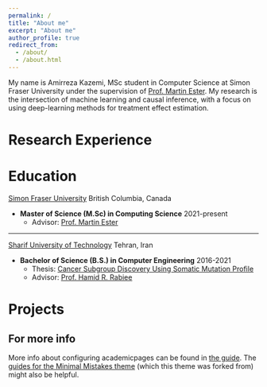 ```yaml
---
permalink: /
title: "About me"
excerpt: "About me"
author_profile: true
redirect_from: 
  - /about/
  - /about.html
---
```


My name is Amirreza Kazemi, MSc student in Computer Science at Simon Fraser University under the supervision of [Prof. Martin Ester](https://sites.google.com/view/esterlab). My research is the intersection of machine learning and causal inference, with a focus on using deep-learning methods for treatment effect estimation. 

Research Experience
======


Education
======
[Simon Fraser University](https://www.sfu.ca/) British Columbia, Canada

- **Master of Science (M.Sc) in Computing Science** 2021-present
  - Advisor: [Prof. Martin Ester](https://sites.google.com/view/esterlab)
---

[Sharif University of Technology](http://www.sharif.ir/home) Tehran, Iran

- **Bachelor of Science (B.S.) in Computer Engineering** 2016-2021
  - Thesis: [Cancer Subgroup Discovery Using Somatic Mutation Profile](https://pubmed.ncbi.nlm.nih.gov/35879674/)
  - Advisor: [Prof. Hamid R. Rabiee](http://sina.sharif.edu/~rabiee/)


Projects
=======


For more info
------
More info about configuring academicpages can be found in [the guide](https://academicpages.github.io/markdown/). The [guides for the Minimal Mistakes theme](https://mmistakes.github.io/minimal-mistakes/docs/configuration/) (which this theme was forked from) might also be helpful.
